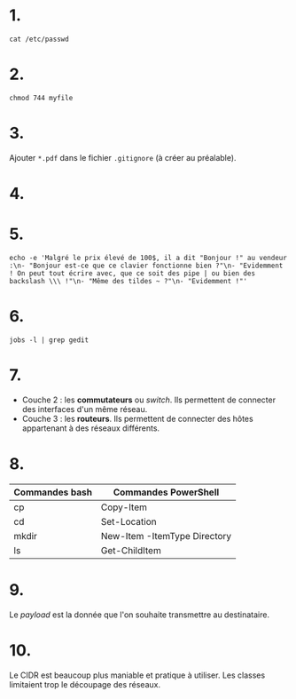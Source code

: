 # 1.
`cat /etc/passwd`

# 2.
`chmod 744 myfile`

# 3.
Ajouter `*.pdf` dans le fichier `.gitignore` (à créer au préalable).

# 4.


# 5.
`echo -e 'Malgré le prix élevé de 100$, il a dit "Bonjour !" au vendeur :\n- "Bonjour est-ce que ce clavier fonctionne bien ?"\n- "Evidemment ! On peut tout écrire avec, que ce soit des pipe | ou bien des backslash \\\ !"\n- "Même des tildes ~ ?"\n- "Evidemment !"'`

# 6.
`jobs -l | grep gedit`

# 7.
- Couche 2 : les **commutateurs** ou *switch*. Ils permettent de connecter des interfaces d'un même réseau.
- Couche 3 : les **routeurs**. Ils permettent de connecter des hôtes appartenant à des réseaux différents.

# 8.
| Commandes bash | Commandes PowerShell |
|----------------|----------------------|
| cp | Copy-Item |
| cd | Set-Location |
| mkdir | New-Item -ItemType Directory |
| ls | Get-ChildItem |

# 9.
Le *payload* est la donnée que l'on souhaite transmettre au destinataire.

# 10.
Le CIDR est beaucoup plus maniable et pratique à utiliser. Les classes limitaient trop le découpage des réseaux.
